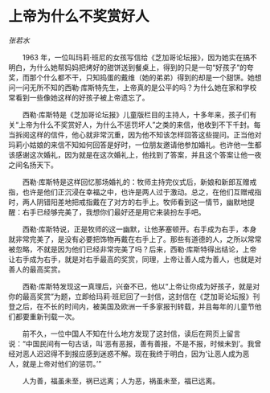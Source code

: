 # 上帝为什么不奖赏好人

*张若水*

　　1963 年，一位叫玛莉·班尼的女孩写信给《芝加哥论坛报》，因为她实在搞不明白，为什么她帮妈妈把烤好的甜饼送到餐桌上，得到的只是一句“好孩子”的夸奖，而那个什么都不干，只知捣蛋的戴维（她的弟弟）得到的却是一个甜饼。她想问一问无所不知的西勒·库斯特先生，上帝真的是公平的吗？为什么她在家和学校常看到一些像她这样的好孩子被上帝遗忘了。

　　西勒·库斯特是《芝加哥论坛报》儿童版栏目的主持人，十多年来，孩子们有关“上帝为什么不奖赏好人，为什么不惩罚坏人”之类的来信，他收到不下千封。每当拆阅这样的信件，他心就非常沉重，因为他不知该怎样回答这些提问。正当他对玛莉小姑娘的来信不知如何回答是好时，一位朋友邀请他参加婚礼。也许他一生都该感谢这次婚礼，因为就是在这次婚礼上，他找到了答案，并且这个答案让他一夜之间名扬天下。

　　西勒·库斯特是这样回忆那场婚礼的：牧师主持完仪式后，新娘和新郎互赠戒指，也许是他们正沉浸在幸福之中，也许是两人过于激动。总之，在他们互赠戒指时，两人阴错阳差地把戒指戴在了对方的右手上。牧师看到这一情节，幽默地提醒：右手已经够完美了，我想你们最好还是用它来装扮左手吧。

　　西勒·库斯特说，正是牧师的这一幽默，让他茅塞顿开。右手成为右手，本身就非常完美了，是没有必要把饰物再戴在右手上了。那些有道德的人，之所以常常被忽略，不就是因为他们已经非常完美了吗？后来，西勒·库斯特得出结论，上帝让右手成为右手，就是对右手最高的奖赏，同理，上帝让善人成为善人，也就是对善人的最高奖赏。

　　西勒·库斯特发现这一真理后，兴奋不已，他以“上帝让你成为好孩子，就是对你的最高奖赏”为题，立即给玛莉·班尼回了一封信，这封信在《芝加哥论坛报》刊登之后，在不长的时间内，被美国及欧洲一千多家报刊转载，并且每年的儿童节他们都要重新刊载一次。

　　前不久，一位中国人不知在什么地方发现了这封信，读后在网页上留言说：“中国民间有一句古话，叫‘恶有恶报，善有善报，不是不报，时候未到’。我曾经对恶人迟迟得不到报应感到迷惑不解。现在我终于明白，因为‘让恶人成为恶人，就是上帝对他们的惩罚。’”

　　人为善，福虽未至，祸已远离；人为恶，祸虽未至，福已远离。